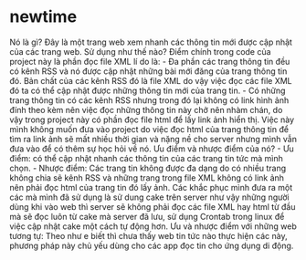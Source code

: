 newtime
=======
Nó là gì?
	Đây là một trang web xem nhanh các thông tin mới được cập nhật của các trang web.
Sử dụng như thế nào?
	Điểm chính trong code của project này là phần đọc file XML lí do là:
	- Đa phần các trang thông tin đều có kênh RSS và nó được cập nhật những bài mới đăng của trang thông tin đó.
	Bản chất của các kênh RSS đó là file XML do vậy việc đọc các file XML đó ta có thể cập nhật được những thông tin mới của trang tin.
	- Có những trang thông tin có các kênh RSS nhưng trong đó lại không có link hình ảnh đính theo kèm nên việc đọc những thông tin này chở nên nhàm chán,
	do vậy trong project này có phần đọc file html để lấy link ảnh hiển thị. Việc này mình không muốn đưa vào project do việc đọc html của trang thông tin để tìm ra 
	link ảnh sẽ mất nhiều thời gian và nặng nề cho server nhưng mình vẫn đưa vào để có thêm sự học hỏi về nó.
Ưu điểm và nhược điểm của nó?
	- Ưu điểm: có thể cập nhật nhanh các thông tin của các trang tin tức mà mình chọn.
	- Nhược điểm: Các trang tin không được đa dạng do có nhiều trang không chia sẽ kênh RSS và những trang trong file XML không có link ảnh nên phải đọc html của trang tin đó lấy ảnh.
	Các khắc phục mình đưa ra một các mà mình đã sử dụng là sử dung cake trên server như vậy những người dùng khi vào web thì server sẽ không phải đọc các file XML hay html từ đầu mà
	sẽ đọc luôn từ cake mà server đã lưu, sử dụng Crontab trong linux để việc cập nhật cake một cách tự động hơn.
Ưu và nhược điểm với những web tương tự:
	Theo như e biết thì chưa thấy web tin tức nào thực hiện các này, phương pháp này chủ yếu dùng cho các app đọc tin cho ứng dụng di động.
